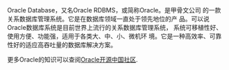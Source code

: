 ﻿Oracle Database，又名Oracle RDBMS，或简称Oracle。是甲骨文公司
的一款关系数据库管理系统。它是在数据库领域一直处于领先地位的产
品。可以说Oracle数据库系统是目前世界上流行的关系数据库管理系统，
系统可移植性好、使用方便、功能强，适用于各类大、中、小、微机环
境。它是一种高效率、可靠性好的适应高吞吐量的数据库解决方案。




更多Oracle的知识可以查阅[Oracle开源中国社区](https://www.oschina.net/question/tag/oracle10g).
